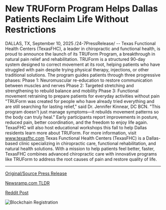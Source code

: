 # New TRUForm Program Helps Dallas Patients Reclaim Life Without Restrictions

DALLAS, TX, September 10, 2025 /24-7PressRelease/ -- Texas Functional Health Centers (TexasFHC), a leader in chiropractic and functional health, is proud to announce the launch of its TRUForm Program, a breakthrough in natural pain relief and rehabilitation.  TRUForm is a structured 90-day system designed to correct movement at its root, helping patients who have struggled with pain despite trying physical therapy, injections, or other traditional solutions.  The program guides patients through three progressive phases:  Phase 1: Neuromuscular re-education to restore communication between muscles and nerves  Phase 2: Targeted stretching and strengthening to rebuild balance and mobility  Phase 3: Functional movement retraining to prepare patients for everyday activities without pain  "TRUForm was created for people who have already tried everything and are still searching for lasting relief," said Dr. Jennifer Kinnear, DC BCN. "This program doesn't just manage symptoms—it rebuilds movement patterns so the body can truly heal."  Early participants report improvements in posture, reduced pain, better coordination, and the freedom to enjoy life again. TexasFHC will also host educational workshops this fall to help Dallas residents learn more about TRUForm.  For more information, visit www.texasfhc.com  Texas Functional Health Centers (TexasFHC) is a Dallas-based clinic specializing in chiropractic care, functional rehabilitation, and natural health solutions. With a mission to help patients feel better, faster, TexasFHC combines advanced chiropractic care with innovative programs like TRUForm to address the root causes of pain and restore quality of life. 

---

[Original/Source Press Release](https://www.24-7pressrelease.com/press-release/526609/new-truform-program-helps-dallas-patients-reclaim-life-without-restrictions)
                    

[Newsramp.com TLDR](https://newsramp.com/curated-news/texasfhc-launches-truform-90-day-breakthrough-in-natural-pain-relief/d50960fa2c85071c1516f7073e88023a) 

 



[Reddit Post](https://www.reddit.com/r/AlternativeHealthNews/comments/1nd7ze7/texasfhc_launches_truform_90day_breakthrough_in/) 



![Blockchain Registration](https://cdn.newsramp.app/24-7PressRelease/qrcode/259/10/daveXo0d.webp)